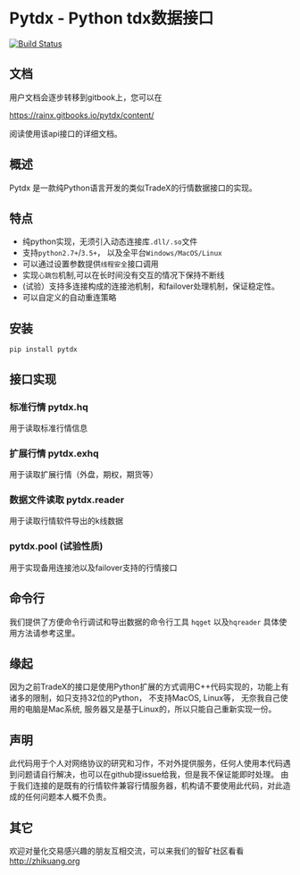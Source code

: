 # Pytdx - Python tdx数据接口

[![Build Status](https://travis-ci.org/rainx/pytdx.svg?branch=master)](https://travis-ci.org/rainx/pytdx)

文档
---
用户文档会逐步转移到gitbook上，您可以在

https://rainx.gitbooks.io/pytdx/content/

阅读使用该api接口的详细文档。

概述
---

Pytdx 是一款纯Python语言开发的类似TradeX的行情数据接口的实现。

特点
---
* 纯python实现，无须引入动态连接库```.dll/.so```文件
* 支持```python2.7+```/```3.5+```， 以及全平台```Windows/MacOS/Linux```
* 可以通过设置参数提供```线程安全```接口调用
* 实现```心跳包```机制,可以在长时间没有交互的情况下保持不断线
* (试验）支持多连接构成的连接池机制，和failover处理机制，保证稳定性。
* 可以自定义的自动重连策略

安装
---

```
pip install pytdx
```

接口实现
---
### 标准行情 pytdx.hq
用于读取标准行情信息

### 扩展行情 pytdx.exhq

用于读取扩展行情（外盘，期权，期货等）

### 数据文件读取 pytdx.reader
用于读取行情软件导出的k线数据

### pytdx.pool (试验性质)
用于实现备用连接池以及failover支持的行情接口


命令行
---
我们提供了方便命令行调试和导出数据的命令行工具 `hqget` 以及`hqreader` 具体使用方法请参考这里。

缘起
---

因为之前TradeX的接口是使用Python扩展的方式调用C++代码实现的，功能上有诸多的限制，如只支持32位的Python， 不支持MacOS, Linux等，
无奈我自己使用的电脑是Mac系统, 服务器又是基于Linux的，所以只能自己重新实现一份。

声明
---
此代码用于个人对网络协议的研究和习作，不对外提供服务，任何人使用本代码遇到问题请自行解决，也可以在github提issue给我，但是我不保证能即时处理。
由于我们连接的是既有的行情软件兼容行情服务器，机构请不要使用此代码，对此造成的任何问题本人概不负责。

## 其它

欢迎对量化交易感兴趣的朋友互相交流，可以来我们的智矿社区看看 http://zhikuang.org
